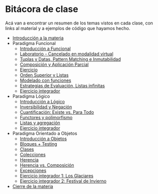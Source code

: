 # Bitácora de clase

Acá van a encontrar un resumen de los temas vistos en cada clase, con links al material y a ejemplos de código que hayamos hecho.

- [Introducción a la materia](https://github.com/pdep-mit/bitacora-de-clase/blob/master/clase-01.md)
- Paradigma Funcional
  - [Introducción a Funcional](https://github.com/pdep-mit/bitacora-de-clase/blob/master/clase-02.md)
  - [Laboratorio - Cancelado en modalidad virtual](https://github.com/pdep-mit/bitacora-de-clase/blob/master/clase-03.md)
  - [Tuplas y Datas, Pattern Matching e Inmutabilidad](https://github.com/pdep-mit/bitacora-de-clase/blob/master/clase-04.md)
  - [Composición y Aplicación Parcial](https://github.com/pdep-mit/bitacora-de-clase/blob/master/clase-05.md)
  - [Ejercicio](https://github.com/pdep-mit/bitacora-de-clase/blob/master/clase-06.md)
  - [Orden Superior y Listas](https://github.com/pdep-mit/bitacora-de-clase/blob/master/clase-07.md)
  - [Modelado con funciones](https://github.com/pdep-mit/bitacora-de-clase/blob/master/clase-08.md)
  - [Estrategias de Evaluación, Listas infinitas](https://github.com/pdep-mit/bitacora-de-clase/blob/master/clase-09.md)
  - [Ejercicio integrador](https://github.com/pdep-mit/bitacora-de-clase/blob/master/clase-10.md)
- Paradigma Lógico
  - [Introducción a Lógico](https://github.com/pdep-mit/bitacora-de-clase/blob/master/clase-11.md)
  - [Inversibilidad y Negación](https://github.com/pdep-mit/bitacora-de-clase/blob/master/clase-12.md)
  - [Cuantificación: Existe vs. Para Todo](https://github.com/pdep-mit/bitacora-de-clase/blob/master/clase-13.md)
  - [Functores y polimorfismo](https://github.com/pdep-mit/bitacora-de-clase/blob/master/clase-14.md)
  - [Listas y agregación](https://github.com/pdep-mit/bitacora-de-clase/blob/master/clase-15.md)
  - [Ejercicio integrador](https://github.com/pdep-mit/bitacora-de-clase/blob/master/clase-16.md)
- Paradigma Orientado a Objetos
  - [Introducción a Objetos](https://github.com/pdep-mit/bitacora-de-clase/blob/master/clase-17.md)
  - [Bloques + Testing](https://github.com/pdep-mit/bitacora-de-clase/blob/master/clase-18.md)
  - [Clases](https://github.com/pdep-mit/bitacora-de-clase/blob/master/clase-19.md)
  - [Colecciones](https://github.com/pdep-mit/bitacora-de-clase/blob/master/clase-20.md)
  - [Herencia](https://github.com/pdep-mit/bitacora-de-clase/blob/master/clase-22.md)
  - [Herencia vs. Composición](https://github.com/pdep-mit/bitacora-de-clase/blob/master/clase-23.md)
  - [Excepciones](https://github.com/pdep-mit/bitacora-de-clase/blob/master/clase-24.md)
  - [Ejercicio integrador 1: Los Glaciares](https://github.com/pdep-mit/bitacora-de-clase/blob/master/clase-25.md)
  - [Ejercicio integrador 2: Festival de Invierno](https://github.com/pdep-mit/bitacora-de-clase/blob/master/clase-26.md)
- [Cierre de la materia](https://github.com/pdep-mit/bitacora-de-clase/blob/master/clase-27.md)

